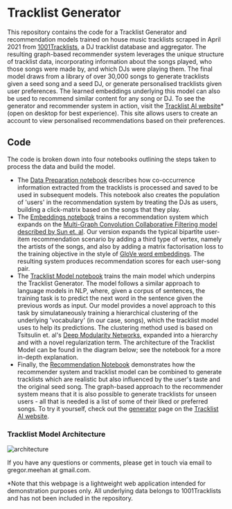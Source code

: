 # Tracklist Generator
This repository contains the code for a Tracklist Generator and recommendation models trained on house music tracklists scraped in April 2021 from [1001Tracklists](https://www.1001tracklists.com/), a DJ tracklist database and aggregator. The resulting graph-based recommender system leverages the unique structure of tracklist data, incorporating information about the songs played, who those songs were made by, and which DJs were playing them. The final model draws from a library of over 30,000 songs to generate tracklists given a seed song and a seed DJ, or generate personalised tracklists given user preferences. The learned embeddings underlying this model can also be used to recommend similar content for any song or DJ. To see the generator and recommender system in action, visit the [Tracklist AI website](https://tracklist-ai.azurewebsites.net/about)\* (open on desktop for best experience). This site allows users to create an account to view personalised recommendations based on their preferences. 

## Code
The code is broken down into four notebooks outlining the steps taken to process the data and build the model. 

- The [Data Preparation notebook](https://github.com/gmeehan96/tracklist-generator/blob/main/1.%20Data_Preparation.ipynb) describes how co-occurrence information extracted from the tracklists is processed and saved to be used in subsequent models. This notebook also creates the population of 'users' in the recommendation system by treating the DJs as users, building a click-matrix based on the songs that they play. 
- The [Embeddings notebook](https://github.com/gmeehan96/tracklist-generator/blob/main/2.%20Embeddings.ipynb) trains a recommendation system which expands on the [Multi-Graph Convolution Collaborative Filtering model described by Sun et. al](https://arxiv.org/abs/2001.00267). Our version expands the typical bipartite user-item recommendation scenario by adding a third type of vertex, namely the artists of the songs, and also by adding a matrix factorisation loss to the training objective in the style of [GloVe word embeddings](https://nlp.stanford.edu/pubs/glove.pdf). The resulting system produces recommendation scores for each user-song pair.
- The [Tracklist Model notebook](https://github.com/gmeehan96/tracklist-generator/blob/main/3.%20Tracklist_Model.ipynb) trains the main model which underpins the Tracklist Generator. The model follows a similar approach to language models in NLP, where, given a corpus of sentences, the training task is to predict the next word in the sentence given the previous words as input. Our model provides a novel approach to this task by simulataneously training a hierarchical clustering of the underlying 'vocabulary' (in our case, songs), which the tracklist model uses to help its predictions. The clustering method used is based on Tsitsulin et. al's [Deep Modularity Networks](https://arxiv.org/abs/2006.16904), expanded into a hierarchy and with a novel regularization term. The architecture of the Tracklist Model can be found in the diagram below; see the notebook for a more in-depth explanation.
- Finally, the [Recommendation Notebook](https://github.com/gmeehan96/tracklist-generator/blob/main/4.%20Recommendation.ipynb) demonstrates how the recommender system and tracklist model can be combined to generate tracklists which are realistic but also influenced by the user's taste and the original seed song. The graph-based approach to the recommender system means that it is also possible to generate tracklists for unseen users - all that is needed is a list of some of their liked or preferred songs. To try it yourself, check out the [generator](https://tracklist-ai.azurewebsites.net/generate) page on the [Tracklist AI website](https://tracklist-ai.azurewebsites.net).

### Tracklist Model Architecture
![architecture](https://user-images.githubusercontent.com/45896163/128604803-43a9fa9c-ada2-4621-b1ab-b7ef305eaa14.jpg)

If you have any questions or comments, please get in touch via email to gregor.meehan at gmail.com.

\*Note that this webpage is a lightweight web application intended for demonstration purposes only. All underlying data belongs to 1001Tracklists and has not been included in the repository. 
